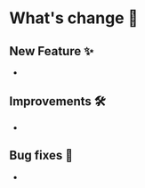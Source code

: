 # What's change 🎉
<add optional pull requests summary changes here or remove>

## New Feature ✨
* <add changes here or remove>

## Improvements 🛠
* <add changes here or remove>

## Bug fixes 🐛
* <add changes here or remove>
